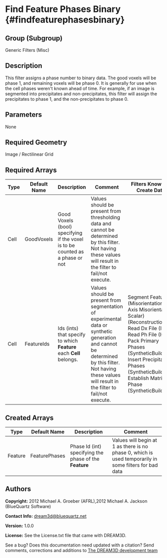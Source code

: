 Find Feature Phases Binary {#findfeaturephasesbinary}
==========
## Group (Subgroup) ##
Generic Filters (Misc)

## Description ##
This filter assigns a phase number to binary data. The good voxels will be phase 1, and remaining voxels will be phase 0. It is generally for use when the cell phases weren't known ahead of time. For example, if an image is segmented into precipitates and non-precipitates, this filter will assign the precipitates to phase 1, and the non-precipitates to phase 0.

## Parameters ##
None


## Required Geometry ##
Image / Rectilinear Grid

## Required Arrays ##

| Type | Default Name | Description | Comment | Filters Known to Create Data |
|------|--------------|-------------|---------|-----|
| Cell | GoodVoxels | Good Voxels (bool) specifying if the voxel is to be counted as a phase or not | Values should be present from thresholding data and cannot be determined by this filter. Not having these values will result in the filter to fail/not execute. | |
| Cell | FeatureIds | Ids (ints) that specify to which **Feature** each **Cell** belongs. | Values should be present from segmentation of experimental data or synthetic generation and cannot be determined by this filter. Not having these values will result in the filter to fail/not execute. | Segment Features (Misorientation, C-Axis Misorientation, Scalar) (Reconstruction), Read Dx File (IO), Read Ph File (IO), Pack Primary Phases (SyntheticBuilding), Insert Precipitate Phases (SyntheticBuilding), Establish Matrix Phase (SyntheticBuilding) |


## Created Arrays ##

| Type | Default Name | Description | Comment |
|------|--------------|-------------|---------|
| Feature | FeaturePhases | Phase Id (int) specifying the phase of the **Feature** | Values will begin at 1 as there is no phase 0, which is used temporarily in some filters for bad data|

## Authors ##

**Copyright:** 2012 Michael A. Groeber (AFRL),2012 Michael A. Jackson (BlueQuartz Software)

**Contact Info:** dream3d@bluequartz.net

**Version:** 1.0.0

**License:**  See the License.txt file that came with DREAM3D.




See a bug? Does this documentation need updated with a citation? Send comments, corrections and additions to [The DREAM3D development team](mailto:dream3d@bluequartz.net?subject=Documentation%20Correction)

